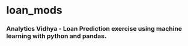 # loan_mods

### Analytics Vidhya - Loan Prediction exercise using machine learning with python and pandas.
